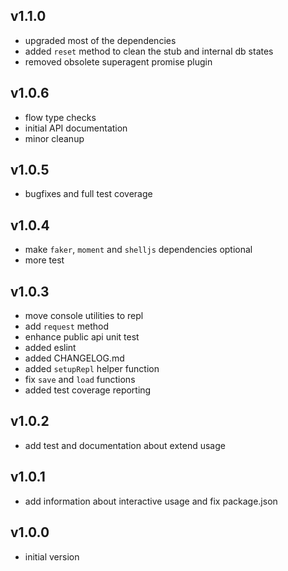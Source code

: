 ## v1.1.0
- upgraded most of the dependencies
- added `reset` method to clean the stub and internal db states
- removed obsolete superagent promise plugin

## v1.0.6
- flow type checks
- initial API documentation
- minor cleanup

## v1.0.5
- bugfixes and full test coverage

## v1.0.4
- make `faker`, `moment` and `shelljs` dependencies optional
- more test

## v1.0.3
- move console utilities to repl
- add `request` method
- enhance public api unit test
- added eslint
- added CHANGELOG.md
- added `setupRepl` helper function
- fix `save` and `load` functions
- added test coverage reporting

## v1.0.2
- add test and documentation about extend usage

## v1.0.1
- add information about interactive usage and fix package.json

## v1.0.0
- initial version
